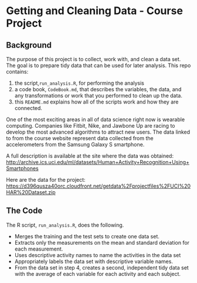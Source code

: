 Getting and Cleaning Data - Course Project
=========
## Background
The purpose of this project is to collect, work with, and clean a data set. The goal is to prepare tidy data that 
can be used for later analysis.
This repo contains:
1. the script,`run_analysis.R`, for performing the analysis
2. a code book, `CodeBook.md`, that describes the variables, the data, and any transformations or work that you performed to clean up the data. 
3. this `README.md` explains how all of the scripts work and how they are connected. 

One of the most exciting areas in all of data science right now is wearable computing.
Companies like Fitbit, Nike, and Jawbone Up are racing to develop the most advanced algorithms to attract new users. 
The data linked to from the course website represent data collected from the accelerometers from the Samsung Galaxy S 
smartphone. 

A full description is available at the site where the data was obtained:
http://archive.ics.uci.edu/ml/datasets/Human+Activity+Recognition+Using+Smartphones

Here are the data for the project:
https://d396qusza40orc.cloudfront.net/getdata%2Fprojectfiles%2FUCI%20HAR%20Dataset.zip

## The Code
The R script, `run_analysis.R`, does the following. 
- Merges the training and the test sets to create one data set.
- Extracts only the measurements on the mean and standard deviation for each measurement. 
- Uses descriptive activity names to name the activities in the data set
- Appropriately labels the data set with descriptive variable names. 
- From the data set in step 4, creates a second, independent tidy data set with the average of each variable for each activity and each subject.
